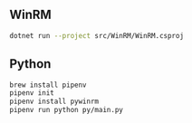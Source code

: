 ## WinRM

```bash
dotnet run --project src/WinRM/WinRM.csproj
```

## Python

```bash
brew install pipenv
pipenv init
pipenv install pywinrm
pipenv run python py/main.py
```